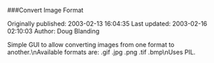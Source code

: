 ###Convert Image Format

Originally published: 2003-02-13 16:04:35
Last updated: 2003-02-16 02:10:03
Author: Doug Blanding

Simple GUI to allow converting images from one format to another.\nAvailable formats are: .gif .jpg .png .tif .bmp\nUses PIL.